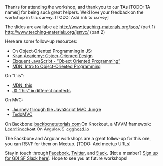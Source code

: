 Thanks for attending the workshop, and thank you to our TAs [TODO: TA names] for being such great helpers. We’d love your feedback on the workshop in this survey. [TODO: Add link to survey]

The slides are available at:
http://www.teaching-materials.org/jsoo/ (part 1)
http://www.teaching-materials.org/jsmvc/ (part 2)

Here are some follow-up resources:

- On Object-Oriented Programming in JS:
- [Khan Academy: Object-Oriented Design](https://www.khanacademy.org/computing/cs/programming/object-oriented/p/object-types)
- [Eloquent JavaScript - “Object Oriented Programming”](http://eloquentjavascript.net/chapter8.html)
- [MDN: Intro to Object-Oriented Programming](https://developer.mozilla.org/en-US/docs/JavaScript/Introduction_to_Object-Oriented_JavaScript)


On “this”:
- [MDN: this](https://developer.mozilla.org/en-US/docs/Web/JavaScript/Reference/Operators/this)
- [JS “this” in different contexts](http://www.impressivewebs.com/javascript-this-different-contexts/)

On MVC:
- [Journey through the JavaScript MVC Jungle](http://coding.smashingmagazine.com/2012/07/27/journey-through-the-javascript-mvc-jungle/)
- [TodoMVC](http://todomvc.com/)

On Backbone: [backbonetutorials.com](http://backbonetutorials.com)
On Knockout, a MVVM framework: [LearnKnockout](http://learn.knockoutjs.com/)
On AngularJS: [egghead.io](http://www.egghead.io)

The Backbone and Angular workshops are a great follow-up for this one, you can RSVP for them on Meetup. [TODO: Add meetup URLs]

Stay in touch through [Facebook](https://www.facebook.com/gdisf/), [Twitter](https://twitter.com/gdisf), and [Slack](http://gdisf.slack.com). (Not a member? [Sign up for GDI SF Slack here](http://gdisf-slack.herokuapp.com)). Hope to see you at future workshops!
